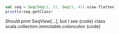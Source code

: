 ```scala
val seq = Seq(Seq(1, 2), Seq(3, 4)).view.flatten
println(seq.getClass)
```
Should print SeqView[...], but I see {code}
class scala.collection.immutable.$colon$colon
{code}
